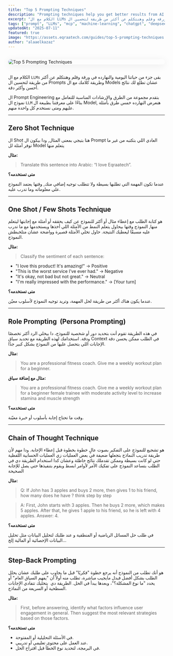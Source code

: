 ```yaml
---
title: "Top 5 Prompting Techniques"
description: "Prompting techniques help you get better results from AI models. This guide covers top methods like Zero-Shot, Few-Shot, Chain-of-Thought, Role Prompting, and ReAct—each designed to improve output quality and relevance."
excerpt: "الكلام مع ال LLMs بقى جزء من حياتنا اليومية والنهارده في ورقة وقلم وهنتكلم عن أكثر من طريقة لتحسين ال Prompts وطريقة كلامك مع ال Models عشان تطلع لك نتائج أحسن وأكثر دقة."
tags: ["prompt", "LLMs", "mcp", "machine-learning", "chatgpt", "deepseek", "gemini", "ollama", "claude"]
updatedAt: "2025-07-11"
featured: true
image: "https://assets.eqraatech.com/guides/top-5-prompting-techniques.png"
author: "alaaelkazaz"
---
```


<img src="https://assets.eqraatech.com/guides/top-5-prompting-techniques.png" alt="Top 5 Prompting Techniques" ondragstart="return false;" oncontextmenu="return false;" style="display: block; margin: 2rem auto; border-radius: 1rem; box-shadow: 0 4px 24px 0 rgba(0,0,0,0.08);" />

الكلام مع ال `LLMs` بقى جزء من حياتنا اليومية والنهارده في ورقة وقلم وهنتكلم عن أكثر من طريقة لتحسين ال Prompts وطريقة كلامك مع ال Models عشان تطلع لك نتائج أحسن وأكثر دقة. 

ال Prompt Engineering بتقدم مجموعة من الطرق والإرشادات المناسبة للتعامل مع نموذج ال `LLM` بناءًا على معرفتنا بطبيعة ال Model, هنعرض النهارده خمس طرق بأمثلة عليهم ومتى نستخدم كل واحدة منهم.

---
## **Zero Shot Technique** 

ال Shot هنا بتيجي بمعنى المثال, ودا بيكون ال Prompt العادي اللي بتكتبه من غير ما توفر أمثلة لل Model يتعلم منها 

**مثال:**

> Translate this sentence into Arabic: “I love Eqraatech”.

**متى تستخدمه؟**

عندما تكون المهمة التي تطلبها بسيطة ولا تتطلب توجيه إضافي منك, وقتها يعتمد النموذج علي معلوماته وما تدرب عليه.

---

## **One Shot / Few Shots Technique** 

هو كتابة الطلب مع إعطاء مثال أو أكثر للنموذج عن كيف يحققه أو أمثلة مع إجابتها ليتعلم منها, النموذج وقتها بيحاول يتعلم النمط من الأمثلة اللي أخذها ويستخدمها مع ما تدرب عليه مسبقًا ليعطيك النتيجة. حاول تخلي الأمثلة قصيرة وواضحة عشان متلخبطش النموذج.

**مثال:**

> Classify the sentiment of each sentence:

- "I love this product! It's amazing!" → Positive
- "This is the worst service I’ve ever had." → Negative
- "It's okay, not bad but not great." → Neutral
- "I'm really impressed with the performance." → [Your turn]

**متى تستخدمه؟**

عندما يكون هناك أكثر من طريقة لحل المهمة، وتريد توجيه النموذج لأسلوب معيّن.

---

## **Role Prompting  (Persona Prompting)**

في هذه الطريقة تقوم أنت بتحديد دور أو شخصية للنموذج، دا بيخلي الرد أكثر تخصصًا ودقة. استخدامك لهذه الطريقة مع تحديد سياق Context في الطلب ممكن يحسن دقة الإجابات اللي بتحصل عليها من النموذج بشكل كبير جدًا.

**مثال:**

> You are a professional fitness coach. Give me a weekly workout plan for a beginner.

**مثال مع إضافة سياق:** 

> You are a professional fitness coach. Give me a weekly workout plan for a beginner female trainee with moderate activity level to increase stamina and muscle strength 

**متى تستخدمه؟**

وقت ما تحتاج إجابة بأسلوب أو خبرة معيّنة.

---

## **Chain of Thought Technique** 

هو تشجيع للنموذج على التفكير بصوت عالٍ خطوة بخطوة قبل إعطاء الإجابة. ودا مهم لأن طريقة تدريب النماذج بتجعلها ضعيفة في بعض العمليات زي العمليات الحسابية اللفظية حتي لو كانت بسيطة وممكن تقدملك نتائج خاطئة وعشان كدا استخدام الطريقة دي في الطلب بتساعد النموذج على تفكيك الأمر لأوامر ابسط ويقوم بتنفيذها حتي يصل للإجابة الصحيحة 

**مثال:** 

> Q: If John has 3 apples and buys 2 more, then gives 1 to his friend, how many does he have ? think step by step

> A: First, John starts with 3 apples. Then he buys 2 more, which makes 5 apples. After that, he gives 1 apple to his friend, so he is left with 4 apples. Answer: 4.

**متى تستخدمه؟**

في طلب حل المسائل الرياضية أو المنطقية و عند طلبك لتحليل البيانات مثل تحليل البيانات الإحصائية أو المالية إلخ…

---

## Step-Back Prompting 

هو أنك تطلب من النموذج أنه يرجع خطوة "فكريًا" قبل ما يجاوب على طلبك عشان يحلل الطلب بشكل أفضل فبدل مايجيب مباشرة، تطلب منه أولاً أن "يفهم السياق العام" أو يحدد "ما نوع المشكلة؟"، وبعدها يبدأ في الحل. الطريقة دي  بتخليك تتفادي الإجابات السطحية أو السريعة من النماذج.

**مثال:**

> First, before answering, identify what factors influence user engagement in general. Then suggest the most relevant strategies based on those factors.

**متى تستخدمه؟**

- في الأسئلة التحليلية أو المفتوحة.
- عند العمل على محتوى تعليمي أو تدريبي.
- في البرمجة، لتحديد نوع الخطأ قبل اقتراح الحل.
